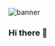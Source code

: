 <p align='center'>

![banner](https://user-images.githubusercontent.com/41977517/236239903-d8aa603d-aa90-43e8-be53-cbd59463b094.png)

</p>

### Hi there 👋

<!--
**thiagohenriquesantos/thiagohenriquesantos** is a ✨ _special_ ✨ repository because its `README.md` (this file) appears on your GitHub profile.

Here are some ideas to get you started:

- 🔭 I’m currently working on ...
- 🌱 I’m currently learning ...
- 👯 I’m looking to collaborate on ...
- 🤔 I’m looking for help with ...
- 💬 Ask me about ...
- 📫 How to reach me: ...
- 😄 Pronouns: ...
- ⚡ Fun fact: ...
-->
